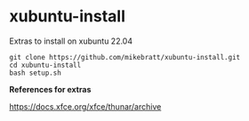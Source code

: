 # xubuntu-install

Extras to install on xubuntu 22.04

```
git clone https://github.com/mikebratt/xubuntu-install.git
cd xubuntu-install
bash setup.sh
```

**References for extras**

https://docs.xfce.org/xfce/thunar/archive
